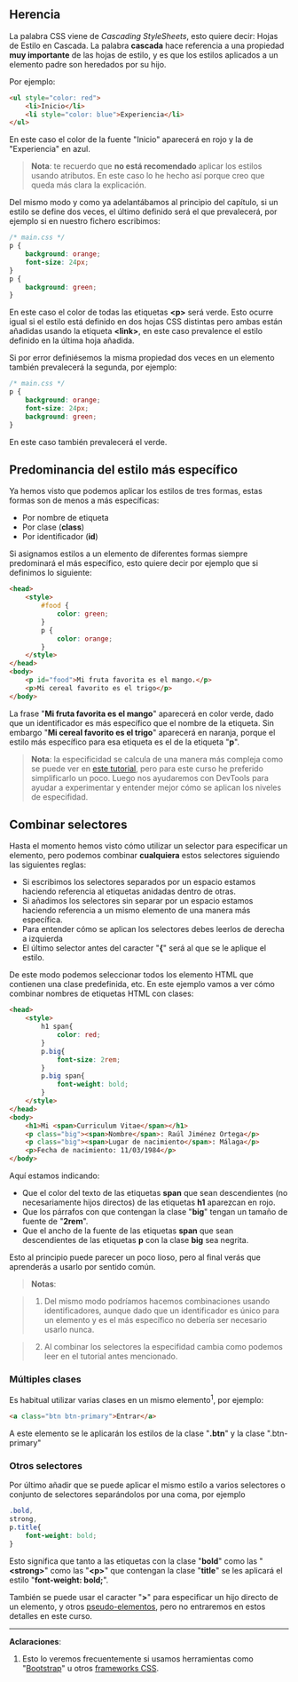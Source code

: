 ## Herencia

La palabra CSS viene de _Cascading StyleSheets_, esto quiere decir: Hojas de Estilo en Cascada. La palabra **cascada** hace referencia a una propiedad **muy importante** de las hojas de estilo, y es que los estilos aplicados a un elemento padre son heredados por su hijo.

Por ejemplo:

```html
<ul style="color: red">
    <li>Inicio</li>
    <li style="color: blue">Experiencia</li>
</ul>
```

En este caso el color de la fuente "Inicio" aparecerá en rojo y la de "Experiencia" en azul.

> **Nota**: te recuerdo que **no está recomendado** aplicar los estilos usando atributos. En este caso lo he hecho así porque creo que queda más clara la explicación.

Del mismo modo y como ya adelantábamos al principio del capítulo, si un estilo se define dos veces, el último definido será el que prevalecerá, por ejemplo si en nuestro fichero escribimos:

```css
/* main.css */
p { 
    background: orange; 
    font-size: 24px; 
} 
p { 
    background: green; 
}
```

En este caso el color de todas las etiquetas **&lt;p&gt;** será verde. Esto ocurre igual si el estilo está definido en dos hojas CSS distintas pero ambas están añadidas usando la etiqueta **&lt;link&gt;**, en este caso prevalence el estilo definido en la última hoja añadida.

Si por error definiésemos la misma propiedad dos veces en un elemento también prevalecerá la segunda, por ejemplo:

```css
/* main.css */
p {
    background: orange;
    font-size: 24px;
    background: green;
}
```

En este caso también prevalecerá el verde.

## Predominancia del estilo más específico

Ya hemos visto que podemos aplicar los estilos de tres formas, estas formas son de menos a más específicas:

* Por nombre de etiqueta
* Por clase \(**class**\)
* Por identificador \(**id**\)

Si asignamos estilos a un elemento de diferentes formas siempre predominará el más específico, esto quiere decir por ejemplo que si definimos lo siguiente:

```html
<head>
    <style>
        #food { 
            color: green; 
        } 
        p { 
            color: orange; 
        }
    </style>
</head>
<body>
    <p id="food">Mi fruta favorita es el mango.</p>
    <p>Mi cereal favorito es el trigo</p>
</body>
```

La frase "**Mi fruta favorita es el mango**" aparecerá en color verde, dado que un identificador es más específico que el nombre de la etiqueta. Sin embargo "**Mi cereal favorito es el trigo**" aparecerá en naranja, porque el estilo más específico para esa etiqueta es el de la etiqueta "**p**".

> **Nota**: la especificidad se calcula de una manera más compleja como se puede ver en [este tutorial](http://learn.shayhowe.com/html-css/getting-to-know-css/#specificity), pero para este curso he preferido simplificarlo un poco. Luego nos ayudaremos con DevTools para ayudar a experimentar y entender mejor cómo se aplican los niveles de especifidad.

## Combinar selectores

Hasta el momento hemos visto cómo utilizar un selector para especificar un elemento, pero podemos combinar **cualquiera** estos selectores siguiendo las siguientes reglas:

* Si escribimos los selectores separados por un espacio estamos haciendo referencia al etiquetas anidadas dentro de otras.
* Si añadimos los selectores sin separar por un espacio estamos haciendo referencia a un mismo elemento de una manera más específica.
* Para entender cómo se aplican los selectores debes leerlos de derecha a izquierda
* El último selector antes del caracter "**{**" será al que se le aplique el estilo.

De este modo podemos seleccionar todos los elemento HTML que contienen una clase predefinida, etc. En este ejemplo vamos a ver cómo combinar nombres de etiquetas HTML con clases:

```html
<head>
    <style>
        h1 span{
            color: red;
        }
        p.big{
            font-size: 2rem;
        }
        p.big span{
            font-weight: bold;
        }
    </style>
</head>
<body>
    <h1>Mi <span>Curriculum Vitae</span></h1>
    <p class="big"><span>Nombre</span>: Raúl Jiménez Ortega</p>
    <p class="big"><span>Lugar de nacimiento</span>: Málaga</p>
    <p>Fecha de nacimiento: 11/03/1984</p>
</body>
```

Aquí estamos indicando:

* Que el color del texto de las etiquetas **span** que sean descendientes \(no necesariamente hijos directos\) de las etiquetas **h1** aparezcan en rojo.
* Que los párrafos con que contengan la clase "**big**" tengan un tamaño de fuente de "**2rem**".
* Que el ancho de la fuente de las etiquetas **span** que sean descendientes de las etiquetas **p** con la clase **big** sea negrita.

Esto al principio puede parecer un poco lioso, pero al final verás que aprenderás a usarlo por sentido común.

> **Notas**: 

> 1. Del mismo modo podríamos hacemos combinaciones usando identificadores, aunque dado que un identificador es único para un elemento y es el más específico no debería ser necesario usarlo nunca.

> 2. Al combinar los selectores la especifidad cambia como podemos leer en el tutorial antes mencionado.

### Múltiples clases

Es habitual utilizar varias clases en un mismo elemento<sup>1</sup>, por ejemplo:

```html
<a class="btn btn-primary">Entrar</a>
```
A este elemento se le aplicarán los estilos de la clase "**.btn**" y la clase ".btn-primary"

### Otros selectores

Por último añadir que se puede aplicar el mismo estilo a varios selectores o conjunto de selectores separándolos por una coma, por ejemplo

```css
.bold,
strong,
p.title{
    font-weight: bold;
}
```
Esto significa que tanto a las etiquetas con la clase "**bold**" como las "**&lt;strong&gt;**" como las "**&lt;p&gt;**" que contengan la clase "**title**" se les aplicará el estilo "**font-weight: bold;**".

También se puede usar el caracter "**&gt;**" para especificar un hijo directo de un elemento, y otros [pseudo-elementos](https://developer.mozilla.org/en/docs/Web/CSS/Pseudo-elements), pero no entraremos en estos detalles en este curso.

---
**Aclaraciones**:

1. Esto lo veremos frecuentemente si usamos herramientas como "[Bootstrap](https://es.wikipedia.org/wiki/Twitter_Bootstrap)" u otros [frameworks CSS](https://es.wikipedia.org/wiki/Framework_de_CSS).

